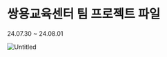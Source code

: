 # 쌍용교육센터 팀 프로젝트 파일
24.07.30 ~ 24.08.01

![Untitled](https://github.com/user-attachments/assets/5e7fb0a4-c938-4edb-a071-412d15c1fa59)
